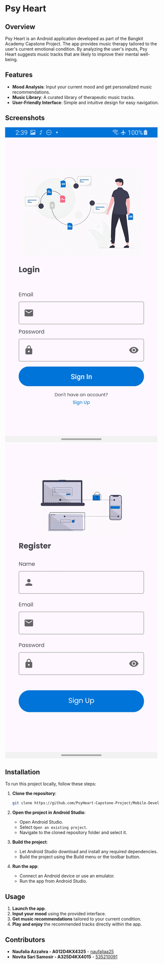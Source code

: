 # Psy Heart

## Overview

Psy Heart is an Android application developed as part of the Bangkit Academy Capstone Project. The app provides music therapy tailored to the user's current emotional condition. By analyzing the user's inputs, Psy Heart suggests music tracks that are likely to improve their mental well-being.

## Features

- **Mood Analysis**: Input your current mood and get personalized music recommendations.
- **Music Library**: A curated library of therapeutic music tracks.
- **User-Friendly Interface**: Simple and intuitive design for easy navigation.

## Screenshots

![Login](/app/src/main/res/app-screenshot/login.jpg)
![Register](/app/src/main/res/app-screenshot/register.jpg)

## Installation

To run this project locally, follow these steps:

1. **Clone the repository**:
    ```sh
    git clone https://github.com/PsyHeart-Capstone-Project/Mobile-Development.git
    ```

2. **Open the project in Android Studio**:
    - Open Android Studio.
    - Select `Open an existing project`.
    - Navigate to the cloned repository folder and select it.

3. **Build the project**:
    - Let Android Studio download and install any required dependencies.
    - Build the project using the Build menu or the toolbar button.

4. **Run the app**:
    - Connect an Android device or use an emulator.
    - Run the app from Android Studio.

## Usage

1. **Launch the app**.
2. **Input your mood** using the provided interface.
3. **Get music recommendations** tailored to your current condition.
4. **Play and enjoy** the recommended tracks directly within the app.

## Contributors

- **Naufalia Azzahra - A012D4KX4325** - [naufaliaa25](https://github.com/naufaliaa25)
- **Novita Sari Samosir - A325D4KX4015** - [535210091](https://github.com/535210091)
